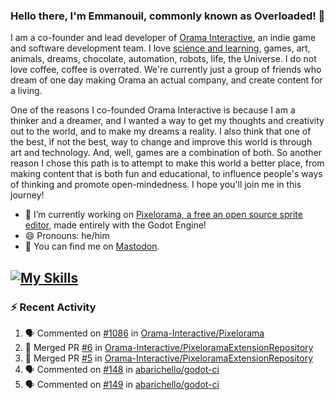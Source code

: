 ### Hello there, I'm Emmanouil, commonly known as Overloaded! 👋
I am a co-founder and lead developer of [Orama Interactive](https://www.oramainteractive.com/), an indie game and software development team. I love [science and learning](https://github.com/OverloadedOrama/KnowledgeBase), games, art, animals, dreams, chocolate, automation, robots, life, the Universe. I do not love coffee, coffee is overrated. We're currently just a group of friends who dream of one day making Orama an actual company, and create content for a living.

One of the reasons I co-founded Orama Interactive is because I am a thinker and a dreamer, and I wanted a way to get my thoughts and creativity out to the world, and to make my dreams a reality. I also think that one of the best, if not the best, way to change and improve this world is through art and technology. And, well, games are a combination of both. So another reason I chose this path is to attempt to make this world a better place, from making content that is both fun and educational, to influence people's ways of thinking and promote open-mindedness. I hope you'll join me in this journey!

- 🔭 I’m currently working on [Pixelorama, a free an open source sprite editor](https://github.com/Orama-Interactive/Pixelorama), made entirely with the Godot Engine!
- 😄 Pronouns: he/him
- 🐘 You can find me on <a rel="me" href="https://mastodon.social/@Overloaded">Mastodon</a>.

[![My Skills](https://skillicons.dev/icons?i=godot,py,cpp,cs,git,linux,html)](https://skillicons.dev)
---

### :zap: Recent Activity

<!--START_SECTION:activity-->
1. 🗣 Commented on [#1086](https://github.com/Orama-Interactive/Pixelorama/pull/1086#issuecomment-2307338466) in [Orama-Interactive/Pixelorama](https://github.com/Orama-Interactive/Pixelorama)
2. 🎉 Merged PR [#6](https://github.com/Orama-Interactive/PixeloramaExtensionRepository/pull/6) in [Orama-Interactive/PixeloramaExtensionRepository](https://github.com/Orama-Interactive/PixeloramaExtensionRepository)
3. 🎉 Merged PR [#5](https://github.com/Orama-Interactive/PixeloramaExtensionRepository/pull/5) in [Orama-Interactive/PixeloramaExtensionRepository](https://github.com/Orama-Interactive/PixeloramaExtensionRepository)
4. 🗣 Commented on [#148](https://github.com/abarichello/godot-ci/issues/148#issuecomment-2305578869) in [abarichello/godot-ci](https://github.com/abarichello/godot-ci)
5. 🗣 Commented on [#149](https://github.com/abarichello/godot-ci/pull/149#issuecomment-2305577202) in [abarichello/godot-ci](https://github.com/abarichello/godot-ci)
<!--END_SECTION:activity-->

<!--
**OverloadedOrama/OverloadedOrama** is a ✨ _special_ ✨ repository because its `README.md` (this file) appears on your GitHub profile.

Here are some ideas to get you started:

- 👯 I’m looking to collaborate on ...
- 🤔 I’m looking for help with ...
- 💬 Ask me about ...
- 📫 How to reach me: ...
- ⚡ Fun fact: ...
-->
